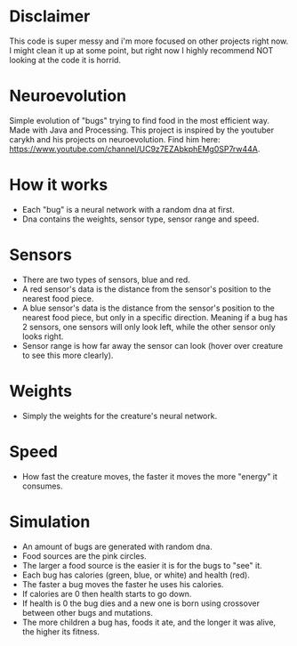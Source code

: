 # Disclaimer
This code is super messy and i'm more focused on other projects right now. I might clean it up at some point, but right
now I highly recommend NOT looking at the code it is horrid.

# Neuroevolution
Simple evolution of "bugs" trying to find food in the most efficient way. Made with Java and Processing.
This project is inspired by the youtuber carykh and his projects on neuroevolution. 
Find him here: https://www.youtube.com/channel/UC9z7EZAbkphEMg0SP7rw44A.

# How it works
- Each "bug" is a neural network with a random dna at first.
- Dna contains the weights, sensor type, sensor range and speed.

# Sensors
- There are two types of sensors, blue and red.
- A red sensor's data is the distance from the sensor's position to the nearest food piece.
- A blue sensor's data is the distance from the sensor's position to the nearest food piece,
but only in a specific direction. Meaning if a bug has 2 sensors, one sensors will only look left,
while the other sensor only looks right.
- Sensor range is how far away the sensor can look (hover over creature to see this more clearly).

# Weights
- Simply the weights for the creature's neural network.

# Speed
- How fast the creature moves, the faster it moves the more "energy" it consumes.

# Simulation
- An amount of bugs are generated with random dna.
- Food sources are the pink circles.
- The larger a food source is the easier it is for the bugs to "see" it.
- Each bug has calories (green, blue, or white) and health (red).
- The faster a bug moves the faster he uses his calories.
- If calories are 0 then health starts to go down.
- If health is 0 the bug dies and a new one is born using crossover between other bugs and mutations.
- The more children a bug has, foods it ate, and the longer it was alive, the higher its fitness.


